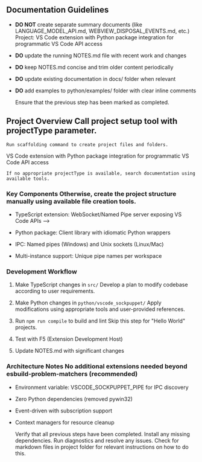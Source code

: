 <!-- Use this file to provide workspace-specific custom instructions to Copilot. For more details, visit https://code.visualstudio.com/docs/copilot/copilot-customization#_use-a-githubcopilotinstructionsmd-file --><!-- Use this file to provide workspace-specific custom instructions to Copilot. For more details, visit https://code.visualstudio.com/docs/copilot/copilot-customization#_use-a-githubcopilotinstructionsmd-file -->

## Documentation Guidelines

- **DO NOT** create separate summary documents (like LANGUAGE_MODEL_API.md, WEBVIEW_DISPOSAL_EVENTS.md, etc.)	Project: VS Code extension with Python package integration for programmatic VS Code API access

- **DO** update the running NOTES.md file with recent work and changes

- **DO** keep NOTES.md concise and trim older content periodically

- **DO** update existing documentation in docs/ folder when relevant

- **DO** add examples to python/examples/ folder with clear inline comments	

	Ensure that the previous step has been marked as completed.

## Project Overview	Call project setup tool with projectType parameter.

	Run scaffolding command to create project files and folders.

VS Code extension with Python package integration for programmatic VS Code API access

	If no appropriate projectType is available, search documentation using available tools.

### Key Components	Otherwise, create the project structure manually using available file creation tools.

- TypeScript extension: WebSocket/Named Pipe server exposing VS Code APIs	-->

- Python package: Client library with idiomatic Python wrappers

- IPC: Named pipes (Windows) and Unix sockets (Linux/Mac)

- Multi-instance support: Unique pipe names per workspace

### Development Workflow

1. Make TypeScript changes in `src/`	Develop a plan to modify codebase according to user requirements.

2. Make Python changes in `python/vscode_sockpuppet/`	Apply modifications using appropriate tools and user-provided references.

3. Run `npm run compile` to build and lint	Skip this step for "Hello World" projects.

4. Test with F5 (Extension Development Host)

5. Update NOTES.md with significant changes

### Architecture Notes	No additional extensions needed beyond esbuild-problem-matchers (recommended)

- Environment variable: VSCODE_SOCKPUPPET_PIPE for IPC discovery

- Zero Python dependencies (removed pywin32)

- Event-driven with subscription support

- Context managers for resource cleanup

	Verify that all previous steps have been completed.
	Install any missing dependencies.
	Run diagnostics and resolve any issues.
	Check for markdown files in project folder for relevant instructions on how to do this.
